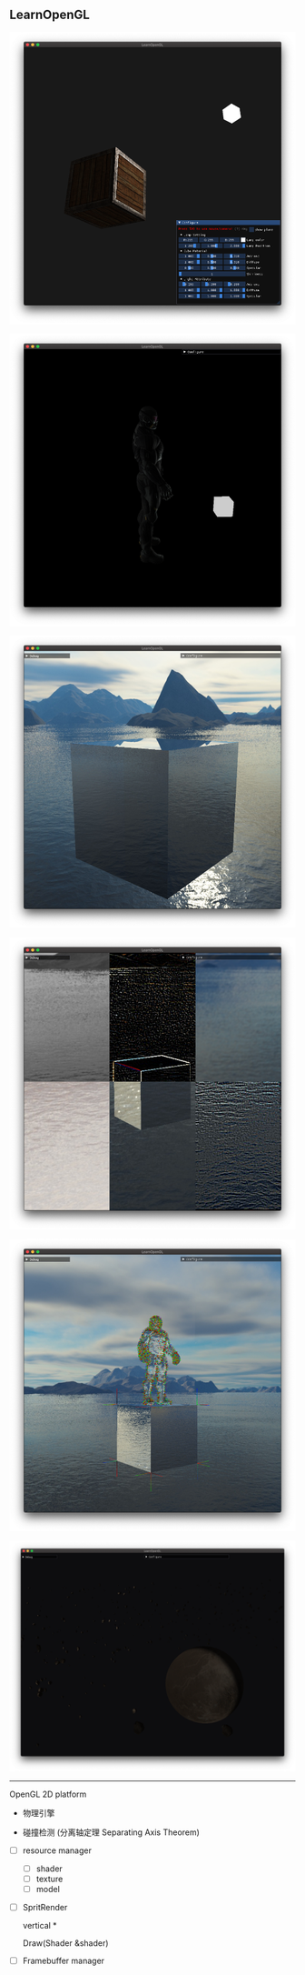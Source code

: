 ## LearnOpenGL

![](README/lightingMap.png)

![model](README/model.png)

![reflect&refract](README/reflect.png)

![reflect&refract](README/filter.png)

![](README/normal.png)

![](README/planet.png)

---

OpenGL 2D platform

* 物理引擎

* 碰撞检测 (分离轴定理 Separating Axis Theorem)

* [ ] resource manager

  * [ ] shader
  * [ ] texture
  * [ ] model

* [ ] SpritRender

  vertical *

  Draw(Shader &shader)

* [ ] Framebuffer manager